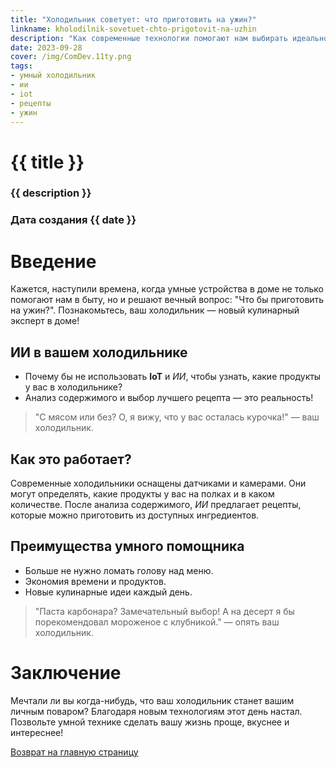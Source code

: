 ```yaml
---
title: "Холодильник советует: что приготовить на ужин?"
linkname: kholodilnik-sovetuet-chto-prigotovit-na-uzhin
description: "Как современные технологии помогают нам выбирать идеальное меню для ужина."
date: 2023-09-28
cover: /img/ComDev.11ty.png
tags: 
- умный холодильник
- ии
- iot
- рецепты
- ужин
---
```


# {{ title }}
### {{ description }}
### Дата создания {{ date }}

# Введение

Кажется, наступили времена, когда умные устройства в доме не только помогают нам в быту, но и решают вечный вопрос: "Что бы приготовить на ужин?". Познакомьтесь, ваш холодильник — новый кулинарный эксперт в доме!

## ИИ в вашем холодильнике

* Почему бы не использовать **IoT** и *ИИ*, чтобы узнать, какие продукты у вас в холодильнике?
* Анализ содержимого и выбор лучшего рецепта — это реальность!

> "С мясом или без? О, я вижу, что у вас осталась курочка!" — ваш холодильник.

## Как это работает?

Современные холодильники оснащены датчиками и камерами. Они могут определять, какие продукты у вас на полках и в каком количестве. После анализа содержимого, *ИИ* предлагает рецепты, которые можно приготовить из доступных ингредиентов.

## Преимущества умного помощника

* Больше не нужно ломать голову над меню.
* Экономия времени и продуктов.
* Новые кулинарные идеи каждый день.

> "Паста карбонара? Замечательный выбор! А на десерт я бы порекомендовал мороженое с клубникой." — опять ваш холодильник.

# Заключение

Мечтали ли вы когда-нибудь, что ваш холодильник станет вашим личным поваром? Благодаря новым технологиям этот день настал. Позвольте умной технике сделать вашу жизнь проще, вкуснее и интереснее!

[Возврат на главную страницу](/)
